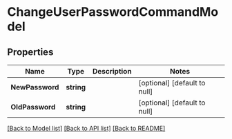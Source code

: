 # ChangeUserPasswordCommandModel

## Properties
Name | Type | Description | Notes
------------ | ------------- | ------------- | -------------
**NewPassword** | **string** |  | [optional] [default to null]
**OldPassword** | **string** |  | [optional] [default to null]

[[Back to Model list]](../README.md#documentation-for-models) [[Back to API list]](../README.md#documentation-for-api-endpoints) [[Back to README]](../README.md)


